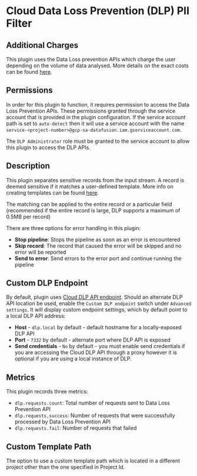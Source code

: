 # Cloud Data Loss Prevention (DLP) PII Filter


Additional Charges
-----------
This plugin uses the Data Loss prevention APIs which charge the user depending 
on the volume of data analysed. More details on the exact 
costs can be found [here](https://cloud.google.com/dlp/pricing#content-pricing). 

Permissions
-----------
In order for this plugin to function, it requires permission to access the Data Loss Prevention APIs. These permissions
granted through the service account that is provided in the plugin configuration. If the service account path is set to 
`auto-detect` then it will use a service account with the name `service-<project-number>@gcp-sa-datafusion.iam.gserviceaccount.com`.

The `DLP Administrator` role must be granted to the service account to allow this plugin to access the DLP APIs.

Description
-----------
This plugin separates sensitive records from the input stream. A record is deemed sensitive if it matches a user-defined template. More info on creating templates can be found [here](https://cloud.google.com/dlp/docs/creating-templates-inspect#about_templates). 

The matching can be applied to the entire record or a particular field (recommended if the entire record is large, DLP supports a maximum of 0.5MB per record)

There are three options for error handling in this plugin:
 * **Stop pipeline**: Stops the pipeline as soon as an error is encountered
 * **Skip record**: The record that caused the error will be skipped and no error will be reported
 * **Send to error**: Send errors to the error port and continue running the pipeline

Custom DLP Endpoint
-------------------

By default, plugin uses [Cloud DLP API endpoint](https://cloud.google.com/dlp/docs/reference/rpc).
Should an alternate DLP API location be used, enable the `Custom DLP endpoint` switch under `Advanced settings`. 
It will display custom endpoint settings, which by default point to a local DLP API address:
 * **Host** - `dlp.local` by default - default hostname for a locally-exposed DLP API
 * **Port** - `7332` by default - alternate port where DLP API is exposed
 * **Send credentials** - `No` by default - you must enable send credentials if
   you are accessing the Cloud DLP API through a proxy however it is optional if
   you are using a local instance of DLP.

Metrics
-----------
This plugin records three metrics:
* `dlp.requests.count`: Total number of requests sent to Data Loss Prevention API
* `dlp.requests.success`: Number of requests that were successfully processed by Data Loss Prevention API
* `dlp.requests.fail`: Number of requests that failed

Custom Template Path
-----------
The option to use a custom template path which is located in a different project other than the one specified in Project Id.